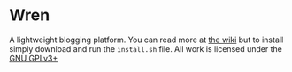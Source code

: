Wren
====

A lightweight blogging platform. You can read more at [the wiki](https://github.com/Foggalong/wren/wiki) but to install simply download and run the ```install.sh``` file. All work is licensed under the [GNU GPLv3+](https://github.com/Foggalong/wren/blob/master/.wren/copying)